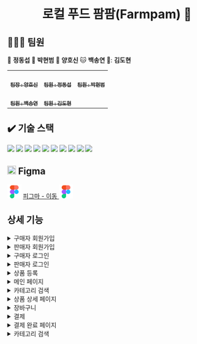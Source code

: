 <h1 align="center">로컬 푸드 팜팜(Farmpam) 🌽 </h1>

## 🧑‍🤝‍🧑 팀원

🐯 **정동섭** 🐶 **박현범** 🐺 **양호신** 🐱 **백송연** 🐧: **김도현**

<table>
  <tbody>
    <tr>
      <td align="center"><a href="https://github.com/Hosae0905"><img src="https://github.com/beyond-sw-camp/be02-2nd-pampam-ecomerce/assets/80888180/71e60cdb-cc1c-4f25-829c-9e6e33d4fd8c" width="100px;" alt=""/><br /><sub><b> 팀장 : 양호신</b></sub></a><br /></td>
      <td align="center"><a href="https://github.com/JungDongSeob"><img src="https://github.com/beyond-sw-camp/be02-2nd-pampam-ecomerce/assets/80888180/d6210ade-6e08-4f1a-a893-a96e064a7c8f" width="100px;" alt=""/><br /><sub><b> 팀원 : 정동섭</b></sub></a><br /></td>
      <td align="center"><a href="https://github.com/ParkHyeonBeom"><img src="https://github.com/beyond-sw-camp/be02-2nd-pampam-ecomerce/assets/80888180/852c7c08-43c8-4aba-bb02-894ad52f7daa" width="100px;" alt=""/><br /><sub><b> 팀원 : 박현범</b></sub></a><br /></td>
     <tr/>
      <td align="center"><a href="https://github.com/SongYeonBaek"><img src="https://github.com/beyond-sw-camp/be02-2nd-pampam-ecomerce/assets/80888180/7db0d8e5-d406-46f3-9164-aa7b23b9a69f" width="100px;" alt=""/><br /><sub><b> 팀원 : 백송연</b></sub></a><br /></td>
      <td align="center"><a href="https://github.com/dohyun0408"><img src="https://github.com/beyond-sw-camp/be02-2nd-pampam-ecomerce/assets/80888180/262aa149-cebf-4e86-a422-29ed9349d745" width="100px;" alt=""/><br /><sub><b> 팀원 : 김도현 </b></sub></a><br /></td>
    </tr>
  </tbody>
</table>

## ✔️ 기술 스택
<img src="https://img.shields.io/badge/html5-E34F26?style=for-the-badge&logo=html5&logoColor=white"> <img src="https://img.shields.io/badge/css-1572B6?style=for-the-badge&logo=css3&logoColor=white"> <img src="https://img.shields.io/badge/javascript-F7DF1E?style=for-the-badge&logo=javascript&logoColor=white"> <img src="https://img.shields.io/badge/vue.js-4FC08D?style=for-the-badge&logo=vue.js&logoColor=white"> <img src="https://img.shields.io/badge/Router-CA4245?style=for-the-badge&logo=Router&logoColor=white"> <img src="https://img.shields.io/badge/SPA-09A3D5?style=for-the-badge&logo=SPA&logoColor=white"> <img src="https://img.shields.io/badge/Github-181717?style=for-the-badge&logo=github&logoColor=white"> <img src="https://img.shields.io/badge/Ubuntu-E95420?style=for-the-badge&logo=Ubuntu&logoColor=white"> <img src="https://img.shields.io/badge/Amazon AWS-232F3E?style=for-the-badge&logo=Amazon AWS&logoColor=white"> <img src="https://img.shields.io/badge/figma-F24E1E?style=for-the-badge&logo=figma&logoColor=white"> <br>



## <img src="https://github.com/beyond-sw-camp/be02-2nd-pampam-ecomerce/assets/149215818/a345f688-56fd-436e-bf91-4f01562c0a6e" width="20" height="20"/> Figma
<img src="./image/figma.png">
<a href="https://www.figma.com/file/iMOfyeYb7iORfHvnz3X2ET/pampam?type=design&node-id=0-1&mode=design&t=7kS13w2HbMWIC0BN-0"> 피그마 - 이동 </a>
<img src="./image/figma.png">

## 상세 기능

<details>
    <summary>구매자 회원가입</summary>
  
<p align="center">
<img src="https://github.com/beyond-sw-camp/be02-3rd-pampam-ecomerce/assets/58664027/56c1bbc4-97b5-44a6-a579-e1df3900e243">
</p>

</details>

<details>
    <summary>판매자 회원가입</summary>

<p align="center">
<img src="https://github.com/beyond-sw-camp/be02-3rd-pampam-ecomerce/assets/58664027/4691e181-35bb-41ad-a450-37c36c361e92">
</p>

</details>

<details>
    <summary>구매자 로그인</summary>
  
<p align="center">
<img src="https://github.com/beyond-sw-camp/be02-3rd-pampam-ecomerce/assets/58664027/c43d2ada-59e5-414c-9bb9-04d1f0c468b6">
</p>

</details>

<details>
    <summary>판매자 로그인</summary>

<p align="center">
<img src="https://github.com/beyond-sw-camp/be02-3rd-pampam-ecomerce/assets/58664027/670c7002-1a3e-463f-81f5-04cff2bd4caa">
</p>

</details>

<details>
    <summary>상품 등록</summary>

내용
</details>

<details>
    <summary>메인 페이지</summary>

내용
</details>

<details>
    <summary>카테고리 검색</summary>

내용
</details>

<details>
    <summary>상품 상세 페이지</summary>

내용
</details>

<details>
    <summary>장바구니</summary>

내용
</details>

<details>
    <summary>결제</summary>

내용
</details>

<details>
    <summary>결제 완료 페이지</summary>

내용
</details>

<details>
    <summary>카테고리 검색</summary>

내용
</details>








